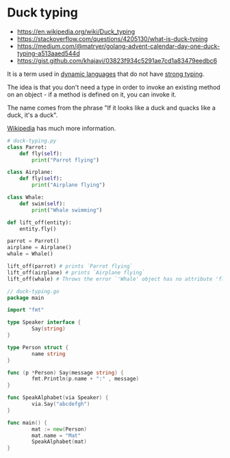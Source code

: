 # Duck typing

- https://en.wikipedia.org/wiki/Duck_typing
- https://stackoverflow.com/questions/4205130/what-is-duck-typing
- https://medium.com/@matryer/golang-advent-calendar-day-one-duck-typing-a513aaed544d
- https://gist.github.com/khajavi/03823f934c5291ae7cd1a83479eedbc6

It is a term used in [dynamic languages](http://en.wikipedia.org/wiki/Dynamic_programming_language) that do not have [strong typing](http://en.wikipedia.org/wiki/Strong_typing).

The idea is that you don't need a type in order to invoke an existing method on an object - if a method is defined on it, you can invoke it.

The name comes from the phrase "If it looks like a duck and quacks like a duck, it's a duck".

[Wikipedia](https://en.wikipedia.org/wiki/Duck_typing) has much more information.

```python
# duck-typing.py
class Parrot:
	def fly(self):
		print("Parrot flying")

class Airplane:
	def fly(self):
		print("Airplane flying")

class Whale:
	def swim(self):
		print("Whale swimming")

def lift_off(entity):
	entity.fly()

parrot = Parrot()
airplane = Airplane()
whale = Whale()

lift_off(parrot) # prints `Parrot flying`
lift_off(airplane) # prints `Airplane flying`
lift_off(whale) # Throws the error `'Whale' object has no attribute 'fly'`
```

```go
// duck-typing.go
package main

import "fmt"

type Speaker interface {
        Say(string)
}

type Person struct {
        name string
}

func (p *Person) Say(message string) {
        fmt.Println(p.name + ":" , message)
}

func SpeakAlphabet(via Speaker) {
        via.Say("abcdefgh")
}

func main() {
        mat := new(Person)
        mat.name = "Mat"
        SpeakAlphabet(mat)
}
```

